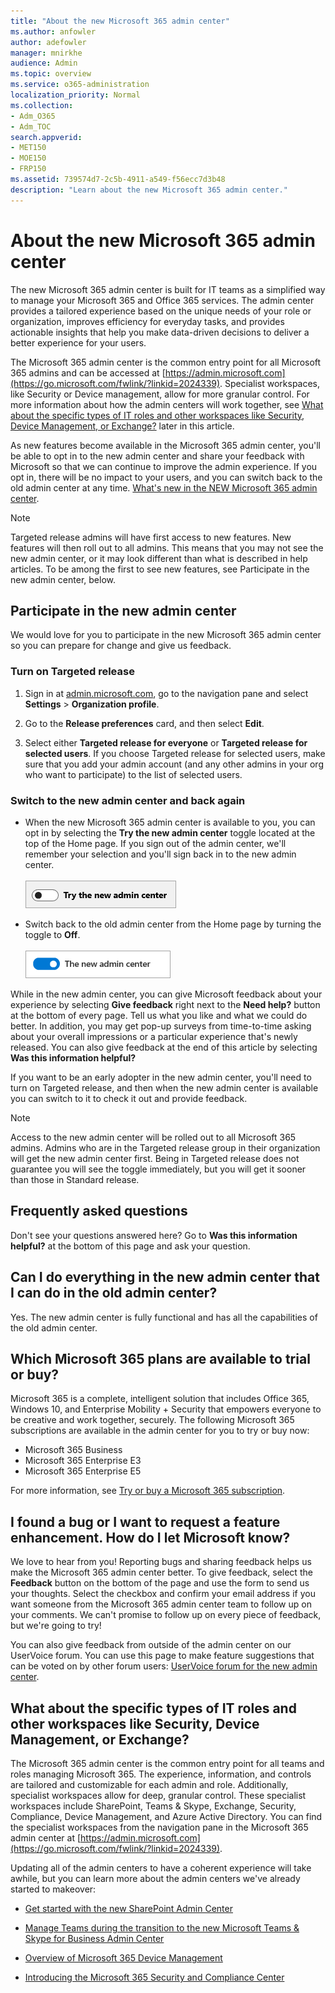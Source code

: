 ```yaml
---
title: "About the new Microsoft 365 admin center"
ms.author: anfowler
author: adefowler
manager: mnirkhe
audience: Admin
ms.topic: overview
ms.service: o365-administration
localization_priority: Normal
ms.collection:
- Adm_O365
- Adm_TOC
search.appverid:
- MET150
- MOE150
- FRP150
ms.assetid: 739574d7-2c5b-4911-a549-f56ecc7d3b48
description: "Learn about the new Microsoft 365 admin center."
---
```


# About the new Microsoft 365 admin center

The new Microsoft 365 admin center is built for IT teams as a simplified way to manage your Microsoft 365 and Office 365 services. The admin center provides a tailored experience based on the unique needs of your role or organization, improves efficiency for everyday tasks, and provides actionable insights that help you make data-driven decisions to deliver a better experience for your users.
  
The Microsoft 365 admin center is the common entry point for all Microsoft 365 admins and can be accessed at [https://admin.microsoft.com](https://go.microsoft.com/fwlink/?linkid=2024339). Specialist workspaces, like Security or Device management, allow for more granular control. For more information about how the admin centers will work together, see [What about the specific types of IT roles and other workspaces like Security, Device Management, or Exchange?](#what-about-the-specific-types-of-it-roles-and-other-workspaces-like-security-device-management-or-exchange) later in this article. 
  
As new features become available in the Microsoft 365 admin center, you'll be able to opt in to the new admin center and share your feedback with Microsoft so that we can continue to improve the admin experience. If you opt in, there will be no impact to your users, and you can switch back to the old admin center at any time.
[What's new in the NEW Microsoft 365 admin center](whats-new-in-preview.md).
  
> [!NOTE]
> Targeted release admins will have first access to new features. New features will then roll out to all admins. This means that you may not see the new admin center, or it may look different than what is described in help articles. To be among the first to see new features, see Participate in the new admin center, below. 
    
## Participate in the new admin center
We would love for you to participate in the new Microsoft 365 admin center so you can prepare for change and give us feedback.

### Turn on Targeted release

1. Sign in at [admin.microsoft.com](https://admin.microsoft.com), go to the navigation pane and select **Settings** \> **Organization profile**.
    
2. Go to the **Release preferences** card, and then select **Edit**. 
    
3.  Select either **Targeted release for everyone** or **Targeted release for selected users**. If you choose Targeted release for selected users, make sure that you add your admin account (and any other admins in your org who want to participate) to the list of selected users.
    
### Switch to the new admin center and back again

- When the new Microsoft 365 admin center is available to you, you can opt in by selecting the **Try the new admin center** toggle located at the top of the Home page. If you sign out of the admin center, we'll remember your selection and you'll sign back in to the new admin center. <br/><br/>![The new admin center toggle from the old admin center](media/admin-center-toggle-off.png)
  
- Switch back to the old admin center from the Home page by turning the toggle to **Off**. <br/><br/>![The new admin center toggle turned on](media/admin-center-toggle-on.png)

While in the new admin center, you can give Microsoft feedback about your experience by selecting **Give feedback** right next to the **Need help?** button at the bottom of every page. Tell us what you like and what we could do better. In addition, you may get pop-up surveys from time-to-time asking about your overall impressions or a particular experience that's newly released. You can also give feedback at the end of this article by selecting **Was this information helpful?**
  
If you want to be an early adopter in the new admin center, you'll need to turn on Targeted release, and then when the new admin center is available you can switch to it to check it out and provide feedback.
  
> [!NOTE]
> Access to the new admin center will be rolled out to all Microsoft 365 admins. Admins who are in the Targeted release group in their organization will get the new admin center first. Being in Targeted release does not guarantee you will see the toggle immediately, but you will get it sooner than those in Standard release. 
  

   
## Frequently asked questions

Don't see your questions answered here? Go to **Was this information helpful?** at the bottom of this page and ask your question. 
  
## Can I do everything in the new admin center that I can do in the old admin center?

Yes. The new admin center is fully functional and has all the capabilities of the old admin center.
  
## Which Microsoft 365 plans are available to trial or buy?

Microsoft 365 is a complete, intelligent solution that includes Office 365, Windows 10, and Enterprise Mobility + Security that empowers everyone to be creative and work together, securely. The following Microsoft 365 subscriptions are available in the admin center for you to try or buy now:
  
- Microsoft 365 Business
- Microsoft 365 Enterprise E3
- Microsoft 365 Enterprise E5
    
For more information, see [Try or buy a Microsoft 365 subscription](try-or-buy-microsoft-365.md).
  
## I found a bug or I want to request a feature enhancement. How do I let Microsoft know?

We love to hear from you! Reporting bugs and sharing feedback helps us make the Microsoft 365 admin center better. To give feedback, select the **Feedback** button on the bottom of the page and use the form to send us your thoughts. Select the checkbox and confirm your email address if you want someone from the Microsoft 365 admin center team to follow up on your comments. We can't promise to follow up on every piece of feedback, but we're going to try! 
  
You can also give feedback from outside of the admin center on our UserVoice forum. You can use this page to make feature suggestions that can be voted on by other forum users: [UserVoice forum for the new admin center](https://go.microsoft.com/fwlink/?linkid=2024994).
  
## What about the specific types of IT roles and other workspaces like Security, Device Management, or Exchange?

The Microsoft 365 admin center is the common entry point for all teams and roles managing Microsoft 365. The experience, information, and controls are tailored and customizable for each admin and role. Additionally, specialist workspaces allow for deep, granular control. These specialist workspaces include SharePoint, Teams &amp; Skype, Exchange, Security, Compliance, Device Management, and Azure Active Directory. You can find the specialist workspaces from the navigation pane in the Microsoft 365 admin center at [https://admin.microsoft.com](https://go.microsoft.com/fwlink/?linkid=2024339).
  
Updating all of the admin centers to have a coherent experience will take awhile, but you can learn more about the admin centers we've already started to makeover:
  
- [Get started with the new SharePoint Admin Center](https://go.microsoft.com/fwlink/?linkid=2024186)
    
- [Manage Teams during the transition to the new Microsoft Teams &amp; Skype for Business Admin Center](https://go.microsoft.com/fwlink/?linkid=2024308)
    
- [Overview of Microsoft 365 Device Management](https://go.microsoft.com/fwlink/?linkid=2006262)
    
- [Introducing the Microsoft 365 Security and Compliance Center](https://go.microsoft.com/fwlink/?linkid=2025413)
    

